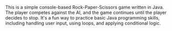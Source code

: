 This is a simple console-based Rock-Paper-Scissors game written in Java. The player competes against the AI, and the game continues until the player decides to stop. It's a fun way to practice basic Java programming skills, including handling user input, using loops, and applying conditional logic.
